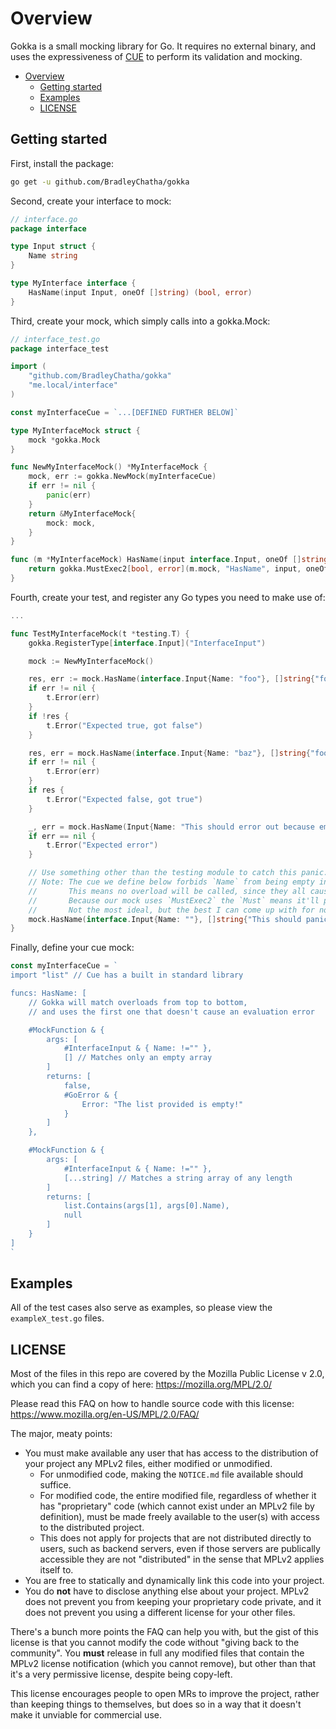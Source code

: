 # Overview

Gokka is a small mocking library for Go. It requires no external binary, and uses the expressiveness of
[CUE](https://cuelang.org/) to perform its validation and mocking.

- [Overview](#overview)
  - [Getting started](#getting-started)
  - [Examples](#examples)
  - [LICENSE](#license)

## Getting started

First, install the package:

```bash
go get -u github.com/BradleyChatha/gokka
```

Second, create your interface to mock:

```go
// interface.go
package interface

type Input struct {
    Name string
}

type MyInterface interface {
    HasName(input Input, oneOf []string) (bool, error)
}
```

Third, create your mock, which simply calls into a gokka.Mock:

```go
// interface_test.go
package interface_test

import (
    "github.com/BradleyChatha/gokka"
    "me.local/interface"
)

const myInterfaceCue = `...[DEFINED FURTHER BELOW]`

type MyInterfaceMock struct {
    mock *gokka.Mock
}

func NewMyInterfaceMock() *MyInterfaceMock {
    mock, err := gokka.NewMock(myInterfaceCue)
    if err != nil {
        panic(err)
    }
    return &MyInterfaceMock{
        mock: mock,
    }
}

func (m *MyInterfaceMock) HasName(input interface.Input, oneOf []string) (bool, error) {
    return gokka.MustExec2[bool, error](m.mock, "HasName", input, oneOf)
}
```

Fourth, create your test, and register any Go types you need to make use of:

```go
...

func TestMyInterfaceMock(t *testing.T) {
    gokka.RegisterType[interface.Input]("InterfaceInput")

    mock := NewMyInterfaceMock()

    res, err := mock.HasName(interface.Input{Name: "foo"}, []string{"foo", "bar"})
    if err != nil {
        t.Error(err)
    }
    if !res {
        t.Error("Expected true, got false")
    }

    res, err = mock.HasName(interface.Input{Name: "baz"}, []string{"foo", "bar"})
    if err != nil {
        t.Error(err)
    }
    if res {
        t.Error("Expected false, got true")
    }

    _, err = mock.HasName(Input{Name: "This should error out because empty list"}, []string{})
    if err == nil {
        t.Error("Expected error")
    }

    // Use something other than the testing module to catch this panic.
    // Note: The cue we define below forbids `Name` from being empty in both overloads.
    //       This means no overload will be called, since they all cause an evaluation error.
    //       Because our mock uses `MustExec2` the `Must` means it'll panic upon evaluation error.
    //       Not the most ideal, but the best I can come up with for now.
    mock.HasName(interface.Input{Name: ""}, []string{"This should panic because of an evaluation error"})
}
```

Finally, define your cue mock:

```go
const myInterfaceCue = `
import "list" // Cue has a built in standard library

funcs: HasName: [
    // Gokka will match overloads from top to bottom, 
    // and uses the first one that doesn't cause an evaluation error

    #MockFunction & {
        args: [
            #InterfaceInput & { Name: !="" },
            [] // Matches only an empty array
        ]
        returns: [
            false,
            #GoError & {
                Error: "The list provided is empty!"
            }
        ]
    },

    #MockFunction & {
        args: [
            #InterfaceInput & { Name: !="" },
            [...string] // Matches a string array of any length
        ]
        returns: [
            list.Contains(args[1], args[0].Name),
            null
        ]
    }
]
`
```

## Examples

All of the test cases also serve as examples, so please view the `exampleX_test.go` files.

## LICENSE

Most of the files in this repo are covered by the Mozilla Public License v 2.0, which you can find a copy of here: https://mozilla.org/MPL/2.0/

Please read this FAQ on how to handle source code with this license: https://www.mozilla.org/en-US/MPL/2.0/FAQ/

The major, meaty points:

* You must make available any user that has access to the distribution of your project any MPLv2 files, either modified or unmodified.
    * For unmodified code, making the `NOTICE.md` file available should suffice.
    * For modified code, the entire modified file, regardless of whether it has "proprietary" code (which cannot exist under an MPLv2 file by definition), must be made freely available to the user(s) with access to the distributed project.
    * This does not apply for projects that are not distributed directly to users, such as backend servers, even if those servers are publically accessible they are not "distributed" in the sense that MPLv2 applies itself to.
* You are free to statically and dynamically link this code into your project.
* You do **not** have to disclose anything else about your project. MPLv2 does not prevent you from keeping your proprietary code private, and it does not prevent you using a different license for your other files.

There's a bunch more points the FAQ can help you with, but the gist of this license is that you cannot modify the code without "giving back to the community". You **must** release in full any modified files that contain the MPLv2 license notification (which you cannot remove), but other than that it's a very permissive license, despite being copy-left.

This license encourages people to open MRs to improve the project, rather than keeping things to themselves, but does so in a way that it doesn't make it unviable for commercial use.